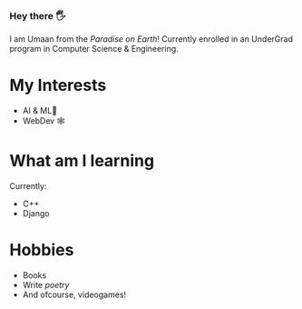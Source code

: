 ### Hey there 🖐️

I am Umaan from the _Paradise on Earth_!
Currently enrolled in an UnderGrad program in Computer Science & Engineering.


# My Interests
- AI & ML🤖
- WebDev 🕸️

# What am I learning
Currently:
  - C++
  - Django

# Hobbies
- Books
- Write _poetry_
- And ofcourse, videogames!

